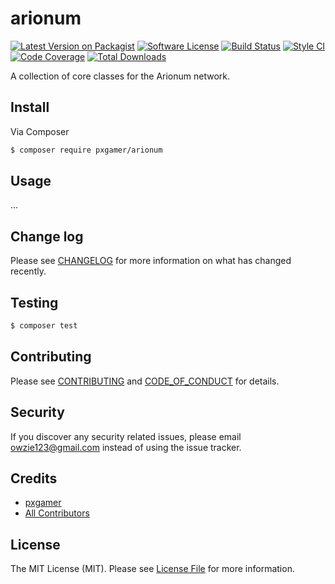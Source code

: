 # arionum

[![Latest Version on Packagist][ico-version]][link-packagist]
[![Software License][ico-license]](LICENSE.md)
[![Build Status][ico-travis]][link-travis]
[![Style CI][ico-styleci]][link-styleci]
[![Code Coverage][ico-code-quality]][link-code-quality]
[![Total Downloads][ico-downloads]][link-downloads]

A collection of core classes for the Arionum network.

## Install

Via Composer

```bash
$ composer require pxgamer/arionum
```

## Usage

...

## Change log

Please see [CHANGELOG](CHANGELOG.md) for more information on what has changed recently.

## Testing

```bash
$ composer test
```

## Contributing

Please see [CONTRIBUTING](.github/CONTRIBUTING.md) and [CODE_OF_CONDUCT](.github/CODE_OF_CONDUCT.md) for details.

## Security

If you discover any security related issues, please email owzie123@gmail.com instead of using the issue tracker.

## Credits

- [pxgamer][link-author]
- [All Contributors][link-contributors]

## License

The MIT License (MIT). Please see [License File](LICENSE.md) for more information.

[ico-version]: https://img.shields.io/packagist/v/pxgamer/arionum.svg?style=flat-square
[ico-license]: https://img.shields.io/badge/license-MIT-brightgreen.svg?style=flat-square
[ico-travis]: https://img.shields.io/travis/pxgamer/arionum/master.svg?style=flat-square
[ico-styleci]: https://styleci.io/repos/style-ci/shield
[ico-code-quality]: https://img.shields.io/codecov/c/github/pxgamer/arionum.svg?style=flat-square
[ico-downloads]: https://img.shields.io/packagist/dt/pxgamer/arionum.svg?style=flat-square

[link-packagist]: https://packagist.org/packages/pxgamer/arionum
[link-travis]: https://travis-ci.com/pxgamer/arionum
[link-styleci]: https://styleci.io/repos/style-ci
[link-code-quality]: https://codecov.io/gh/pxgamer/arionum
[link-downloads]: https://packagist.org/packages/pxgamer/arionum
[link-author]: https://github.com/pxgamer
[link-contributors]: ../../contributors
